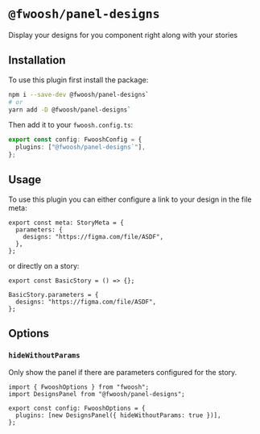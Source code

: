 # `@fwoosh/panel-designs`

Display your designs for you component right along with your stories

## Installation

To use this plugin first install the package:

```sh
npm i --save-dev @fwoosh/panel-designs`
# or
yarn add -D @fwoosh/panel-designs`
```

Then add it to your `fwoosh.config.ts`:

```ts
export const config: FwooshConfig = {
  plugins: ["@fwoosh/panel-designs`"],
};
```

## Usage

To use this plugin you can either configure a link to your design in the file meta:

```tsx
export const meta: StoryMeta = {
  parameters: {
    designs: "https://figma.com/file/ASDF",
  },
};
```

or directly on a story:

```tsx
export const BasicStory = () => {};

BasicStory.parameters = {
  designs: "https://figma.com/file/ASDF",
};
```

## Options

### `hideWithoutParams`

Only show the panel if there are parameters configured for the story.

```tsx
import { FwooshOptions } from "fwoosh";
import DesignsPanel from "@fwoosh/panel-designs";

export const config: FwooshOptions = {
  plugins: [new DesignsPanel({ hideWithoutParams: true })],
};
```
